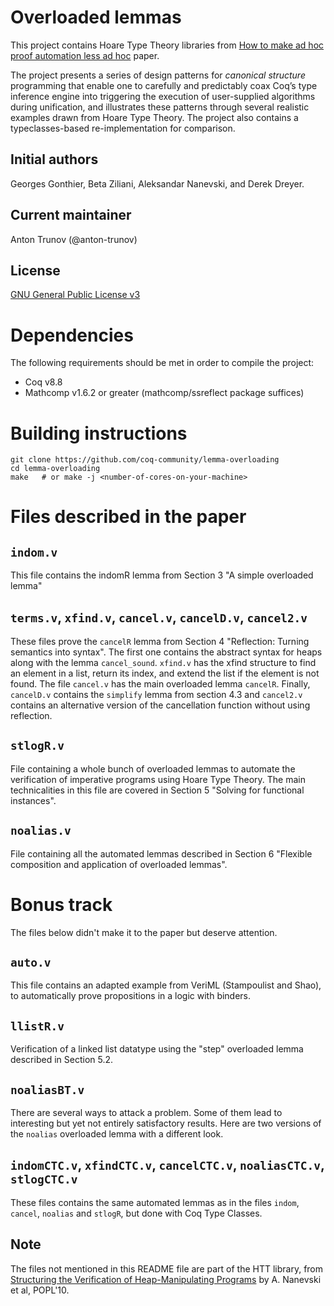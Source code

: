 # Overloaded lemmas

This project contains Hoare Type Theory libraries from
[How to make ad hoc proof automation less ad hoc](https://software.imdea.org/~aleks/papers/lessadhoc/journal.pdf) paper.

The project presents a series of design patterns for *canonical structure* programming that
enable one to carefully and predictably coax Coq’s type inference engine into triggering
the execution of user-supplied algorithms during unification, and illustrates these patterns
through several realistic examples drawn from Hoare Type Theory.
The project also contains a typeclasses-based re-implementation for comparison.

## Initial authors

Georges Gonthier, Beta Ziliani, Aleksandar Nanevski, and Derek Dreyer.

## Current maintainer

Anton Trunov (@anton-trunov)

## License

[GNU General Public License v3](https://www.gnu.org/licenses/gpl.html)

# Dependencies

The following requirements should be met in order to compile the project:
- Coq v8.8
- Mathcomp v1.6.2 or greater (mathcomp/ssreflect package suffices)

# Building instructions

```shell
git clone https://github.com/coq-community/lemma-overloading
cd lemma-overloading
make   # or make -j <number-of-cores-on-your-machine>
```


# Files described in the paper

## `indom.v`

This file contains the indomR lemma from Section 3 "A simple overloaded lemma"

## `terms.v`, `xfind.v`, `cancel.v`, `cancelD.v`, `cancel2.v`

These files prove the `cancelR` lemma from Section 4 "Reflection: Turning
semantics into syntax". The first one contains the abstract syntax for heaps
along with the lemma `cancel_sound`. `xfind.v` has the xfind structure
to find an element in a list, return its index, and extend the list if the
element is not found. The file `cancel.v` has the main overloaded lemma `cancelR`.
Finally, `cancelD.v` contains the `simplify` lemma from section 4.3 and `cancel2.v`
contains an alternative version of the cancellation function without using
reflection.
 
## `stlogR.v`

File containing a whole bunch of overloaded lemmas to automate the verification
of imperative programs using Hoare Type Theory. The main technicalities in this
file are covered in Section 5 "Solving for functional instances".

## `noalias.v`

File containing all the automated lemmas described in Section 6 "Flexible
composition and application of overloaded lemmas".


# Bonus track

The files below didn't make it to the paper but deserve attention.

## `auto.v`

This file contains an adapted example from VeriML (Stampoulist and Shao),
to automatically prove propositions in a logic with binders.

## `llistR.v`

Verification of a linked list datatype using the "step" overloaded lemma described in Section 5.2.

## `noaliasBT.v`

There are several ways to attack a problem.
Some of them lead to interesting but yet not entirely satisfactory results.
Here are two versions of the `noalias` overloaded lemma with a different look.

## `indomCTC.v`, `xfindCTC.v`, `cancelCTC.v`, `noaliasCTC.v`, `stlogCTC.v` 

These files contains the same automated lemmas as in the files `indom`, `cancel`,
`noalias` and `stlogR`, but done with Coq Type Classes. 

## Note

The files not mentioned in this README file are part of the HTT library,
from [Structuring the Verification of Heap-Manipulating Programs](https://software.imdea.org/~aleks/papers/reflect/reflect.pdf)
by A. Nanevski et al, POPL'10.
